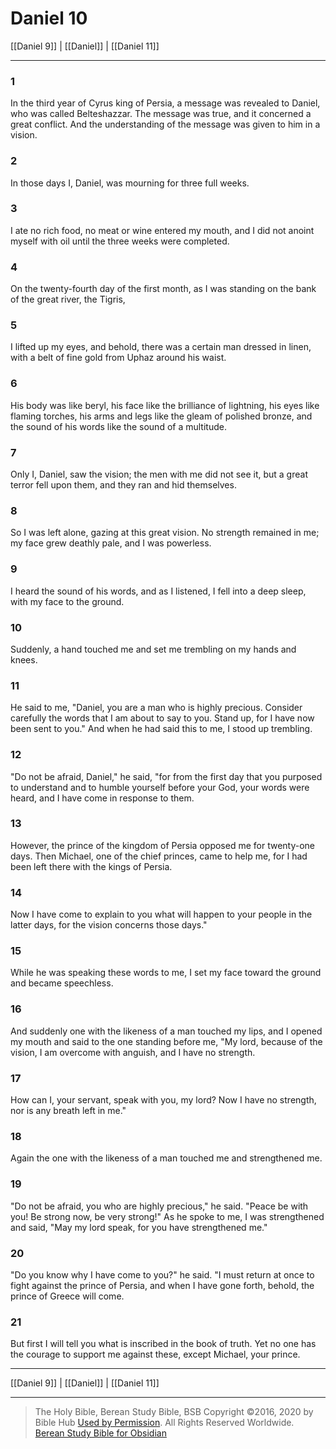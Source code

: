 # Daniel 10

[[Daniel 9]] | [[Daniel]] | [[Daniel 11]]

---

### 1
In the third year of Cyrus king of Persia, a message was revealed to Daniel, who was called Belteshazzar. The message was true, and it concerned a great conflict. And the understanding of the message was given to him in a vision.

### 2
In those days I, Daniel, was mourning for three full weeks.

### 3
I ate no rich food, no meat or wine entered my mouth, and I did not anoint myself with oil until the three weeks were completed.

### 4
On the twenty-fourth day of the first month, as I was standing on the bank of the great river, the Tigris,

### 5
I lifted up my eyes, and behold, there was a certain man dressed in linen, with a belt of fine gold from Uphaz around his waist.

### 6
His body was like beryl, his face like the brilliance of lightning, his eyes like flaming torches, his arms and legs like the gleam of polished bronze, and the sound of his words like the sound of a multitude.

### 7
Only I, Daniel, saw the vision; the men with me did not see it, but a great terror fell upon them, and they ran and hid themselves.

### 8
So I was left alone, gazing at this great vision. No strength remained in me; my face grew deathly pale, and I was powerless.

### 9
I heard the sound of his words, and as I listened, I fell into a deep sleep, with my face to the ground.

### 10
Suddenly, a hand touched me and set me trembling on my hands and knees.

### 11
He said to me, "Daniel, you are a man who is highly precious. Consider carefully the words that I am about to say to you. Stand up, for I have now been sent to you." And when he had said this to me, I stood up trembling.

### 12
"Do not be afraid, Daniel," he said, "for from the first day that you purposed to understand and to humble yourself before your God, your words were heard, and I have come in response to them.

### 13
However, the prince of the kingdom of Persia opposed me for twenty-one days. Then Michael, one of the chief princes, came to help me, for I had been left there with the kings of Persia.

### 14
Now I have come to explain to you what will happen to your people in the latter days, for the vision concerns those days."

### 15
While he was speaking these words to me, I set my face toward the ground and became speechless.

### 16
And suddenly one with the likeness of a man touched my lips, and I opened my mouth and said to the one standing before me, "My lord, because of the vision, I am overcome with anguish, and I have no strength.

### 17
How can I, your servant, speak with you, my lord? Now I have no strength, nor is any breath left in me."

### 18
Again the one with the likeness of a man touched me and strengthened me.

### 19
"Do not be afraid, you who are highly precious," he said. "Peace be with you! Be strong now, be very strong!" As he spoke to me, I was strengthened and said, "May my lord speak, for you have strengthened me."

### 20
"Do you know why I have come to you?" he said. "I must return at once to fight against the prince of Persia, and when I have gone forth, behold, the prince of Greece will come.

### 21
But first I will tell you what is inscribed in the book of truth. Yet no one has the courage to support me against these, except Michael, your prince.

---

[[Daniel 9]] | [[Daniel]] | [[Daniel 11]]

---

> The Holy Bible, Berean Study Bible, BSB
> Copyright &copy;2016, 2020 by Bible Hub
> [Used by Permission](https://berean.bible/terms.htm). All Rights Reserved Worldwide.
> [Berean Study Bible for Obsidian](https://github.com/gapmiss/berean-study-bible-for-obsidian)


